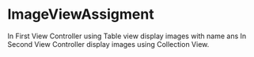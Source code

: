 # ImageViewAssigment
In First View Controller using Table view display images with name ans In Second View Controller display images using Collection View.
